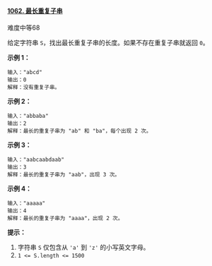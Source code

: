 #### [1062. 最长重复子串](https://leetcode-cn.com/problems/longest-repeating-substring/)

难度中等68

给定字符串 `S`，找出最长重复子串的长度。如果不存在重复子串就返回 `0`。

**示例 1：**

```
输入："abcd"
输出：0
解释：没有重复子串。
```

**示例 2：**

```
输入："abbaba"
输出：2
解释：最长的重复子串为 "ab" 和 "ba"，每个出现 2 次。
```

**示例 3：**

```
输入："aabcaabdaab"
输出：3
解释：最长的重复子串为 "aab"，出现 3 次。
```

**示例 4：**

```
输入："aaaaa"
输出：4
解释：最长的重复子串为 "aaaa"，出现 2 次。
```

**提示：**

1. 字符串 `S` 仅包含从 `'a'` 到 `'z'` 的小写英文字母。
2. `1 <= S.length <= 1500`